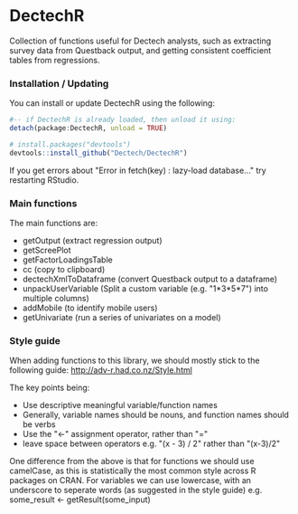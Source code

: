 # DectechR

Collection of functions useful for Dectech analysts, such as extracting survey data from Questback output, and getting consistent coefficient tables from regressions.


### Installation / Updating

You can install or update DectechR using the following:

```r
#-- if DectechR is already loaded, then unload it using:
detach(package:DectechR, unload = TRUE)

# install.packages("devtools")
devtools::install_github("Dectech/DectechR")
```

If you get errors about "Error in fetch(key) : lazy-load database..." try restarting RStudio.

### Main functions

The main functions are:

* getOutput (extract regression output)
* getScreePlot
* getFactorLoadingsTable
* cc (copy to clipboard)
* dectechXmlToDataframe (convert Questback output to a dataframe)
* unpackUserVariable (Split a custom variable (e.g. "1\*3\*5\*7") into multiple columns)
* addMobile (to identify mobile users)
* getUnivariate (run a series of univariates on a model)

### Style guide

When adding functions to this library, we should mostly stick to the following guide: http://adv-r.had.co.nz/Style.html

The key points being:

* Use descriptive meaningful variable/function names
* Generally, variable names should be nouns, and function names should be verbs
* Use the "<-" assignment operator, rather than "="
* leave space between operators e.g. "(x - 3) / 2" rather than "(x-3)/2"

One difference from the above is that for functions we should use camelCase, as this is statistically the most common style across R packages on CRAN. 
For variables we can use lowercase, with an underscore to seperate words (as suggested in the style guide) 
    e.g. some_result <- getResult(some_input)


